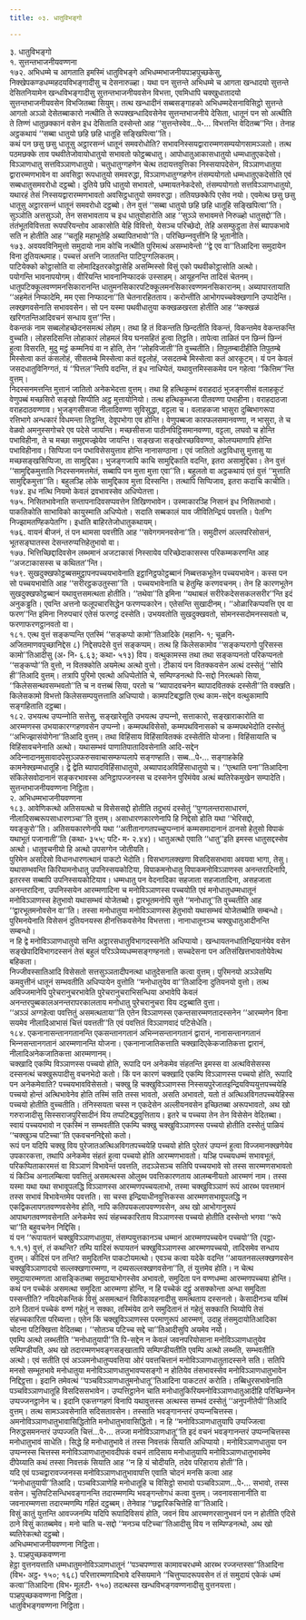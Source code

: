 ```yaml
---
title: ०३. धातुविभङ्गो

---
```

३. धातुविभङ्गो  
१. सुत्तन्तभाजनीयवण्णना  
१७२. अभिधम्मे च आगताति इमस्मिं धातुविभङ्गे अभिधम्मभाजनीयपञ्हपुच्छकेसु, निक्खेपकण्डधम्महदयविभङ्गादीसु च देसनारुळ्हा। यथा पन सुत्तन्ते अभिधम्मे च आगता खन्धादयो सुत्तन्ते देसितनियामेन खन्धविभङ्गादीसु सुत्तन्तभाजनीयवसेन विभत्ता, एवमिधापि चक्खुधातादयो सुत्तन्तभाजनीयवसेन विभजितब्बा सियुम्। तत्थ खन्धादीनं सब्बसङ्गाहको अभिधम्मदेसनाविसिट्ठो सुत्तन्ते आगतो अञ्‍ञो देसेतब्बाकारो नत्थीति ते रूपक्खन्धादिवसेनेव सुत्तन्तभाजनीये देसिता, धातूनं पन सो अत्थीति ते तिण्णं धातुछक्‍कानं वसेन इध देसिताति दस्सेन्तो आह ‘‘सुत्तन्तेस्वेव…पे॰… विभत्तन्ति वेदितब्ब’’न्ति। तेनाह अट्ठकथायं ‘‘सब्बा धातुयो छहि छहि धातूहि सङ्खिपित्वा’’ति।  
कथं पन छसु छसु धातूसु अट्ठारसन्‍नं धातूनं समवरोधोति? सभावनिस्सयद्वारारम्मणसम्पयोगसामञ्‍ञतो। तत्थ पठमछक्‍के ताव पथवीतेजोवायोधातुयो सभावतो फोट्ठब्बधातु। आपोधातुआकासधातुयो धम्मधातुएकदेसो। विञ्‍ञाणधातु सत्तविञ्‍ञाणधातुयो। चतुधातुग्गहणेन चेत्थ तदायत्तवुत्तिका निस्सयापदेसेन, विञ्‍ञाणधातुया द्वारारम्मणभावेन वा अवसिट्ठा रूपधातुयो समवरुद्धा, विञ्‍ञाणधातुग्गहणेन तंसम्पयोगतो धम्मधातुएकदेसोति एवं सब्बधातुसमवरोधो दट्ठब्बो। दुतिये छपि धातुयो सभावतो, धम्मायतनेकदेसो, तंसम्पयोगतो सत्तविञ्‍ञाणधातुयो, यथारहं तेसं निस्सयद्वारारम्मणभावतो अवसिट्ठधातुयो समवरुद्धा। ततियछक्‍केपि एसेव नयो। एवमेत्थ छसु छसु धातूसु अट्ठारसन्‍नं धातूनं समवरोधो दट्ठब्बो। तेन वुत्तं ‘‘सब्बा धातुयो छहि छहि धातूहि सङ्खिपित्वा’’ति।  
सुञ्‍ञोति अत्तसुञ्‍ञो, तेन ससभावताय च इध धातुवोहारोति आह ‘‘सुञ्‍ञे सभावमत्ते निरुळ्हो धातुसद्दो’’ति। तंतंभूतविवित्तता रूपपरियन्तोव आकासोति येहि विवित्तो, येसञ्‍च परिच्छेदो, तेहि असम्फुट्ठता तेसं ब्यापकभावे सति न होतीति आह ‘‘चतूहि महाभूतेहि अब्यापितभावो’’ति। परिच्छिन्‍नवुत्तीनि हि भूतानीति।  
१७३. अवयवविनिमुत्तो समुदायो नाम कोचि नत्थीति पुरिमत्थं असम्भावेन्तो ‘‘द्वे एव वा’’तिआदिना समुदायेन विना दुतियत्थमाह। पच्‍चत्तं अत्तनि जाततन्ति पाटिपुग्गलिकतम्।  
पाटियेक्‍को कोट्ठासोति वा लोमादिइतरकोट्ठासेहि असम्मिस्सो विसुं एको पथवीकोट्ठासोति अत्थो।  
पयोगन्ति भावनापयोगम्। वीरियन्ति भावनानिप्फादकं उस्साहम्। आयूहनन्ति तादिसं चेतनम्।  
धातुपटिक्‍कूलवण्णमनसिकारानन्ति धातुमनसिकारपटिक्‍कूलमनसिकारवण्णमनसिकारानम्। अब्यापारतायाति ‘‘अहमेतं निप्फादेमि, मम एसा निप्फादना’’ति चेतनारहितताय। करोन्तीति आभोगपच्‍चवेक्खणानि उप्पादेन्ति।  
लक्खणवसेनाति सभाववसेन। सो पन यस्मा पथवीधातुया कक्खळखरता होतीति आह ‘‘कक्खळं खरिगतन्तिआदिवचनं सन्धाय वुत्त’’न्ति।  
वेकन्तकं नाम सब्बलोहच्छेदनसमत्थं लोहम्। तथा हि तं विकन्तति छिन्दतीति विकन्तं, विकन्तमेव वेकन्तकन्ति वुच्‍चति। लोहसदिसन्ति लोहाकारं लोहमलं विय घनसहितं हुत्वा तिट्ठति। तापेत्वा ताळितं पन छिन्‍नं छिन्‍नं हुत्वा विसरति, मुदु मट्ठं कम्मनियं वा न होति, तेन ‘‘लोहविजाती’’ति वुच्‍चतीति। तिपुतम्बादीहीति तिपुतम्बे मिस्सेत्वा कतं कंसलोहं, सीसतम्बे मिस्सेत्वा कतं वट्टलोहं, जसदतम्बे मिस्सेत्वा कतं आरकूटम्। यं पन केवलं जसदधातुविनिग्गतं, यं ‘‘पित्तल’’न्तिपि वदन्ति, तं इध नाधिप्पेतं, यथावुत्तमिस्सकमेव पन गहेत्वा ‘‘कित्तिम’’न्ति वुत्तम्।  
निदस्सनमत्तन्ति मुत्तानं जातितो अनेकभेदत्ता वुत्तम्। तथा हि हत्थिकुम्भं वराहदाठं भुजङ्गसीसं वलाहकूटं वेणुपब्बं मच्छसिरो सङ्खो सिप्पीति अट्ठ मुत्तायोनियो। तत्थ हत्थिकुम्भजा पीतवण्णा पभाहीना। वराहदाठजा वराहदाठवण्णाव। भुजङ्गसीसजा नीलादिवण्णा सुविसुद्धा, वट्टला च। वलाहकजा भासुरा दुब्बिभागरूपा रत्तिभागे अन्धकारं विधमन्ता तिट्ठन्ति, देवूपभोगा एव होन्ति। वेणुपब्बजा कारफलसमानवण्णा, न भासुरा, ते च वेळवो अमनुस्सगोचरे एव पदेसे जायन्ति। मच्छसीसजा पाठीनपिट्ठिसमानवण्णा, वट्टला, लघवो च होन्ति पभाविहीना, ते च मच्छा समुद्दमज्झेयेव जायन्ति। सङ्खजा सङ्खोरच्छविवण्णा, कोलप्पमाणापि होन्ति पभाविहीनाव। सिप्पिजा पन पभाविसेसयुत्ताव होन्ति नानासण्ठाना। एवं जातितो अट्ठविधासु मुत्तासु या मच्छसङ्खसिप्पिजा, ता सामुद्दिका। भुजङ्गजापि काचि सामुद्दिकाति वदन्ति, इतरा असामुद्दिका। तेन वुत्तं ‘‘सामुद्दिकमुत्ताति निदस्सनमत्तमेतं, सब्बापि पन मुत्ता मुत्ता एवा’’ति। बहुलतो वा अट्ठकथायं एतं वुत्तं ‘‘मुत्ताति सामुद्दिकमुत्ता’’ति। बहुलञ्हि लोके सामुद्दिकाव मुत्ता दिस्सन्ति। तत्थापि सिप्पिजाव, इतरा कदाचि काचीति।  
१७४. इध नत्थि नियमो केवलं द्रवभावस्सेव अधिप्पेतत्ता।  
१७५. निसितभावेनाति सन्तापनादिवसप्पवत्तेन तिखिणभावेन। उस्माकारञ्हि निसानं इध निसितभावो। पाकतिकोति साभाविको कायुस्माति अधिप्पेतो। सदाति सब्बकालं याव जीवितिन्द्रियं पवत्तति। पेतग्गि निज्झामतण्हिकपेतग्गि। इधाति बाहिरतेजोधातुकथायम्।  
१७६. वायनं बीजनं, तं पन थामसा पवत्तीति आह ‘‘सवेगगमनवसेना’’ति। समुदीरणं अल्‍लपरिसोसनं, भूतसङ्घातस्स देसन्तरुप्पत्तिहेतुभावो वा।  
१७७. भित्तिच्छिद्दादिवसेन लब्भमानं अजटाकासं निस्सायेव परिच्छेदाकासस्स परिकम्मकरणन्ति आह ‘‘अजटाकासस्स च कथितत’’न्ति।  
१७९. सुखदुक्खफोट्ठब्बसमुट्ठापनपच्‍चयभावेनाति इट्ठानिट्ठफोट्ठब्बानं निब्बत्तकभूतेन पच्‍चयभावेन। कस्स पन सो पच्‍चयभावोति आह ‘‘सरीरट्ठकउतुस्सा’’ति । पच्‍चयभावेनाति च हेतुम्हि करणवचनम्। तेन हि कारणभूतेन सुखदुक्खफोट्ठब्बानं यथावुत्तसमत्थता होतीति। ‘‘तथेवा’’ति इमिना ‘‘यथाबलं सरीरेकदेससकलसरीर’’न्ति इदं अनुकड्ढति। एवन्ति अत्तनो फलूपचारसिद्धेन फरणप्पकारेन। एतेसन्ति सुखादीनम्। ‘‘ओळारिकप्पवत्ति एव वा फरण’’न्ति इमिना निरुपचारं एतेसं फरणट्ठं दस्सेति। उभयवतोति सुखदुक्खवतो, सोमनस्सदोमनस्सवतो च, फरणाफरणट्ठानवतो वा।  
१८१. एत्थ वुत्तं सङ्कप्पन्ति एतस्मिं ‘‘सङ्कप्पो कामो’’तिआदिके (महानि॰ १; चूळनि॰ अजितमाणवपुच्छानिद्देस ८) निद्देसपदेसे वुत्तं सङ्कप्पम्। तत्थ हि किलेसकामोव ‘‘सङ्कप्परागो पुरिसस्स कामो’’तिआदीसु (अ॰ नि॰ ६.६३; कथा॰ ५१३) विय। वत्थुकामस्स तथा तथा सङ्कप्पनतो परिकप्पनतो ‘‘सङ्कप्पो’’ति वुत्तो, न वितक्‍कोति अयमेत्थ अत्थो वुत्तो। टीकायं पन वितक्‍कवसेन अत्थं दस्सेतुं ‘‘सोपि ही’’तिआदि वुत्तम्। तत्रापि पुरिमो एवत्थो अधिप्पेतोति चे, सम्पिण्डनत्थो पि-सद्दो निरत्थको सिया, ‘‘किलेससन्थवसम्भवतो’’ति च न वत्तब्बं सिया, परतो च ‘‘ब्यापादवचनेन ब्यापादवितक्‍कं दस्सेती’’ति वक्खति। किलेसकामो विभत्तो किलेससम्पयुत्तत्ताति अधिप्पायो। कामपटिबद्धाति एत्थ काम-सद्देन वत्थुकामापि सङ्गहिताति दट्ठब्बा।  
१८२. उभयत्थ उप्पन्‍नोति सत्तेसु, सङ्खारेसूति उभयत्थ उप्पन्‍नो, सत्ताकारो, सङ्खाराकारोति वा आरम्मणस्स उभयाकारग्गहणवसेन उप्पन्‍नो। कम्मपथविसेसो, कम्मपथविनासको च कम्मपथभेदोति दस्सेतुं ‘‘अभिज्झासंयोगेना’’तिआदि वुत्तम्। तथा विहिंसाय विहिंसावितक्‍कं दस्सेतीति योजना। विहिंसायाति च विहिंसावचनेनाति अत्थो। यथासम्भवं पाणातिपातादिवसेनाति आदि-सद्देन अदिन्‍नादानमुसावादपेसुञ्‍ञफरुसवाचासम्फप्पलापे सङ्गण्हाति। सब्ब…पे॰… सङ्गाहकेहि कामनेक्खम्मधातूहि। द्वे द्वेति ब्यापादविहिंसाधातुयो, अब्यापादअविहिंसाधातुयो च। ‘‘एत्थाति पना’’तिआदिना संकिलेसवोदानानं सङ्करभावस्स अनिट्ठापज्‍जनस्स च दस्सनेन पुरिमंयेव अत्थं ब्यतिरेकमुखेन सम्पादेति।  
सुत्तन्तभाजनीयवण्णना निट्ठिता।  
२. अभिधम्मभाजनीयवण्णना  
१८३. आवेणिकत्थो अतिसयत्थो च विसेससद्दो होतीति तदुभयं दस्सेतुं ‘‘पुग्गलन्तरासाधारणं, नीलादिसब्बरूपसाधारणञ्‍चा’’ति वुत्तम्। असाधारणकारणेनापि हि निद्देसो होति यथा ‘‘भेरिसद्दो, यवङ्कुरो’’ति। अतिसयकारणेनपि यथा ‘‘अतीतानागतपच्‍चुप्पन्‍नानं कम्मसमादानानं ठानसो हेतुसो विपाकं यथाभूतं पजानाती’’ति (कथा॰ ३५५; पटि॰ म॰ २.४४)। धातुअत्थो एवाति ‘‘धातु’’इति इमस्स धातुसद्दस्सेव अत्थो। धातुवचनीयो हि अत्थो उपसग्गेन जोतीयति।  
पुरिमेन असदिसो विधानधारणत्थानं पाकटो भेदोति। विसभागलक्खणा विसदिससभावा अवयवा भागा, तेसु।  
यथासम्भवन्ति किरियामनोधातु उपनिस्सयकोटिया, विपाकमनोधातु विपाकमनोविञ्‍ञाणस्स अनन्तरादिनापि, इतरस्स सब्बापि उपनिस्सयकोटियाव। धम्मधातु पन वेदनादिका सहजाता सहजातादिना, असहजाता अनन्तरादिना, उपनिस्सयेन आरम्मणादिना च मनोविञ्‍ञाणस्स पच्‍चयोति एवं मनोधातुधम्मधातूनं मनोविञ्‍ञाणस्स हेतुभावो यथासम्भवं योजेतब्बो। द्वारभूतमनोपि सुत्ते ‘‘मनोधातू’’ति वुच्‍चतीति आह ‘‘द्वारभूतमनोवसेन वा’’ति। तस्सा मनोधातुया मनोविञ्‍ञाणस्स हेतुभावो यथासम्भवं योजेतब्बोति सम्बन्धो।  
पुरिमनयेनाति विसेसनं दुतियनयस्स हीनत्तिकवसेनेव विभत्तत्ता। नानाधातूनञ्‍च चक्खुधातुआदीनन्ति सम्बन्धो।  
न हि द्वे मनोविञ्‍ञाणधातुयो सन्ति अट्ठारसधातुविभागदस्सनेति अधिप्पायो। खन्धायतनधातिन्द्रियानंयेव वसेन सङ्खेपादिविभागदस्सनं तेसं बहुलं परिञ्‍ञेय्यधम्मसङ्गण्हनतो। सच्‍चदेसना पन अतिसंखित्तभावतोयेवेत्थ बहिकता।  
निज्‍जीवस्सातिआदि विसेसतो सत्तसुञ्‍ञतादीपनत्था धातुदेसनाति कत्वा वुत्तम्। पुरिमनयो अञ्‍ञेसम्पि कमवुत्तीनं धातूनं सम्भवतीति अधिप्पायेन वुत्तोति ‘‘मनोधातुयेव वा’’तिआदिना दुतियनयो वुत्तो। तत्थ अविज्‍जमानेपि पुरेचरानुचरभावेति पुरेचरानुचराभिसन्धिया अभावेपि केवलं अनन्तरपुब्बकालअनन्तरापरकालताय मनोधातु पुरेचरानुचरा विय दट्ठब्बाति वुत्ता।  
‘‘अञ्‍ञं अग्गहेत्वा पवत्तितुं असमत्थताया’’ति एतेन विञ्‍ञाणस्स एकन्तसारम्मणतादस्सनेन ‘‘आरम्मणेन विना सयमेव नीलादिआभासं चित्तं पवत्तती’’ति एवं पवत्तितं विञ्‍ञाणवादं पटिसेधेति।  
१८४. एकनानासन्तानगतानन्ति एकसन्तानगतानं अभिन्‍नसन्तानगतानं द्वारानं, नानासन्तानगतानं भिन्‍नसन्तानगतानं आरम्मणानन्ति योजना। एकनानाजातिकत्ताति चक्खादिएकेकजातिकत्ता द्वारानं, नीलादिअनेकजातिकत्ता आरम्मणानम्।  
चक्खादि एकम्पि विञ्‍ञाणस्स पच्‍चयो होति, रूपादि पन अनेकमेव संहतन्ति इमस्स वा अत्थविसेसस्स दस्सनत्थं चक्खुरूपादीसु वचनभेदो कतो। किं पन कारणं चक्खादि एकम्पि विञ्‍ञाणस्स पच्‍चयो होति, रूपादि पन अनेकमेवाति? पच्‍चयभावविसेसतो। चक्खु हि चक्खुविञ्‍ञाणस्स निस्सयपुरेजातइन्द्रियविप्पयुत्तपच्‍चयेहि पच्‍चयो होन्तं अत्थिभावेनेव होति तस्मिं सति तस्स भावतो, असति अभावतो, यतो तं अत्थिअविगतपच्‍चयेहिस्स पच्‍चयो होतीति वुच्‍चतीति। तंनिस्सयता चस्स न एकदेसेन अल्‍लीयनवसेन इच्छितब्बा अरूपभावतो, अथ खो गरुराजादीसु सिस्सराजपुरिसादीनं विय तप्पटिबद्धवुत्तिताय। इतरे च पच्‍चया तेन तेन विसेसेन वेदितब्बा। स्वायं पच्‍चयभावो न एकस्मिं न सम्भवतीति एकम्पि चक्खु चक्खुविञ्‍ञाणस्स पच्‍चयो होतीति दस्सेतुं पाळियं ‘‘चक्खुञ्‍च पटिच्‍चा’’ति एकवचननिद्देसो कतो।  
रूपं पन यदिपि चक्खु विय पुरेजातअत्थिअविगतपच्‍चयेहि पच्‍चयो होति पुरेतरं उप्पन्‍नं हुत्वा विज्‍जमानक्खणेयेव उपकारकत्ता, तथापि अनेकमेव संहतं हुत्वा पच्‍चयो होति आरम्मणभावतो। यञ्हि पच्‍चयधम्मं सभावभूतं, परिकप्पिताकारमत्तं वा विञ्‍ञाणं विभावेन्तं पवत्तति, तदञ्‍ञेसञ्‍च सतिपि पच्‍चयभावे सो तस्स सारम्मणसभावतो यं किञ्‍चि अनालम्बित्वा पवत्तितुं असमत्थस्स ओलुब्भ पवत्तिकारणताय आलम्बनीयतो आरम्मणं नाम। तस्स यस्मा यथा यथा सभावूपलद्धि विञ्‍ञाणस्स आरम्मणपच्‍चयलाभो, तस्मा चक्खुविञ्‍ञाणं रूपं आरब्भ पवत्तमानं तस्स सभावं विभावेन्तमेव पवत्तति। सा चस्स इन्द्रियाधीनवुत्तिकस्स आरम्मणसभावूपलद्धि न एकद्विकलापगतवण्णवसेनेव होति, नापि कतिपयकलापवण्णवसेन, अथ खो आभोगानुरूपं आपाथगतवण्णवसेनाति अनेकमेव रूपं संहच्‍चकारिताय विञ्‍ञाणस्स पच्‍चयो होतीति दस्सेन्तो भगवा ‘‘रूपे चा’’ति बहुवचनेन निद्दिसि।  
यं पन ‘‘रूपायतनं चक्खुविञ्‍ञाणधातुया, तंसम्पयुत्तकानञ्‍च धम्मानं आरम्मणपच्‍चयेन पच्‍चयो’’ति (पट्ठा॰ १.१.१) वुत्तं, तं कथन्ति? तम्पि यादिसं रूपायतनं चक्खुविञ्‍ञाणस्स आरम्मणपच्‍चयो, तादिसमेव सन्धाय वुत्तम्। कीदिसं पन तन्ति? समुदितन्ति पाकटोयमत्थो। एवञ्‍च कत्वा यदेके वदन्ति ‘‘आयतनसल्‍लक्खणवसेन चक्खुविञ्‍ञाणादयो सल्‍लक्खणारम्मणा, न दब्यसल्‍लक्खणवसेना’’ति, तं युत्तमेव होति। न चेत्थ समुदायारम्मणता आसङ्कितब्बा समुदायाभोगस्सेव अभावतो, समुदिता पन वण्णधम्मा आरम्मणपच्‍चया होन्ति। कथं पन पच्‍चेकं असमत्था समुदिता आरम्मणा होन्ति, न हि पच्‍चेकं दट्ठुं असक्‍कोन्ता अन्धा समुदिता पस्सन्तीति? नयिदमेकन्तिकं विसुं असमत्थानं सिविकावहनादीसु समत्थताय दस्सनतो। केसादीनञ्‍च यस्मिं ठाने ठितानं पच्‍चेकं वण्णं गहेतुं न सक्‍का, तस्मिंयेव ठाने समुदितानं तं गहेतुं सक्‍काति भिय्योपि तेसं संहच्‍चकारिता परिब्यत्ता। एतेन किं चक्खुविञ्‍ञाणस्स परमाणुरूपं आरम्मणं, उदाहु तंसमुदायोतिआदिका चोदना पटिक्खित्ता वेदितब्बा। ‘‘सोतञ्‍च पटिच्‍च सद्दे चा’’तिआदीसुपि अयमेव नयो।  
एवम्पि अत्थो लब्भतीति ‘‘मनोधातुयापी’’ति पि-सद्देन न केवलं जवनपरियोसाना मनोविञ्‍ञाणधातुयेव सम्पिण्डीयति, अथ खो तदारम्मणभवङ्गसङ्खातापि सम्पिण्डीयतीति एवम्पि अत्थो लब्भति, सम्भवतीति अत्थो। एवं सतीति एवं अञ्‍ञमनोधातुप्पवत्तिया ओरं पवत्तचित्तानं मनोविञ्‍ञाणधातुतादस्सने सति। सतिपि मनसो सम्भूतभावे मनोधातुया मनोविञ्‍ञाणधातुभावप्पसङ्गो न होतियेव तंसभावस्सेव मनोविञ्‍ञाणधातुभावेन निद्दिट्ठत्ता। इदानि तमेवत्थं ‘‘पञ्‍चविञ्‍ञाणधातुमनोधातू’’तिआदिना पाकटतरं करोति। तब्बिधुरसभावेनाति पञ्‍चविञ्‍ञाणधातूहि विसदिससभावेन। उप्पत्तिट्ठानेन चाति मनोधातुकिरियमनोविञ्‍ञाणधातुआदीहि परिच्छिन्‍नेन उप्पज्‍जनट्ठानेन च। इदानि एकत्तग्गहणं विनापि यथावुत्तस्स अत्थस्स सम्भवं दस्सेतुं ‘‘अनुपनीतेपी’’तिआदि वुत्तम्। तत्थ सामञ्‍ञवसेनाति सदिसतावसेन। तस्साति भवङ्गानन्तरं उप्पन्‍नचित्तस्स। अमनोविञ्‍ञाणधातुभावासिद्धितोति मनोधातुभावासिद्धितो। न हि ‘‘मनोविञ्‍ञाणधातुयापि उप्पज्‍जित्वा निरुद्धसमनन्तरं उप्पज्‍जति चित्तं…पे॰… तज्‍जा मनोविञ्‍ञाणधातू’’ति इदं वचनं भवङ्गानन्तरं उप्पन्‍नचित्तस्स मनोधातुभावं साधेति। सिद्धे हि मनोधातुभावे तं तस्स निवत्तकं सियाति अधिप्पायो। मनोविञ्‍ञाणधातुया पन उप्पन्‍नस्स चित्तस्स मनोविञ्‍ञाणधातुभावदीपकं वचनं तादिसाय मनोधातुयापि मनोविञ्‍ञाणधातुभावमेव दीपेय्याति कथं तस्सा निवत्तकं सियाति आह ‘‘न हि यं चोदीयति, तदेव परिहाराय होती’’ति।  
यदि एवं पञ्‍चद्वारावज्‍जनस्स मनोविञ्‍ञाणधातुभावापत्ति एवाति चोदनं मनसि कत्वा आह ‘‘मनोधातुयापी’’तिआदि। पञ्‍चविञ्‍ञाणेहि मनोधातूहि च विसिट्ठो सभावो पञ्‍चविञ्‍ञाण…पे॰… सभावो, तस्स वसेन। चुतिपटिसन्धिभवङ्गानन्ति तदारम्मणम्पि भवङ्गन्तोगधं कत्वा वुत्तम्। जवनावसानानीति वा जवनारम्मणत्ता तदारम्मणम्पि गहितं दट्ठब्बम्। तेनेवाह ‘‘छद्वारिकचित्तेहि वा’’तिआदि।  
विसुं कातुं युत्तन्ति आवज्‍जनम्पि यदिपि रूपादिविसयं होति, जवनं विय आरम्मणरसानुभवनं पन न होतीति एदिसे ठाने विसुं कातब्बमेव। मनो चाति च-सद्दो ‘‘मनञ्‍च पटिच्‍चा’’तिआदीसु विय न सम्पिण्डनत्थो, अथ खो ब्यतिरेकत्थो दट्ठब्बो।  
अभिधम्मभाजनीयवण्णना निट्ठिता।  
३. पञ्हपुच्छकवण्णना  
हेट्ठा वुत्तनयत्ताति धम्मधातुमनोविञ्‍ञाणधातूनं ‘‘पञ्‍चपण्णास कामावचरधम्मे आरब्भ रज्‍जन्तस्सा’’तिआदिना (विभ॰ अट्ठ॰ १५०; १६८) परित्तारम्मणादिभावे दस्सियमाने ‘‘चित्तुप्पादरूपवसेन तं तं समुदायं एकेकं धम्मं कत्वा’’तिआदिना (विभ॰ मूलटी॰ १५०) तदत्थस्स खन्धविभङ्गवण्णनादीसु वुत्तनयत्ता।  
पञ्हपुच्छकवण्णना निट्ठिता।  
धातुविभङ्गवण्णना निट्ठिता।  
